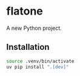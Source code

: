 # flatone

A new Python project.


## Installation

```bash
source .venv/bin/activate
uv pip install ".[dev]"
```

